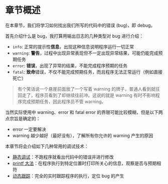 # 章节概述

在本章节，我们将学习如何找出我们所写的代码中的错误 (bug)，即 debug。

首先介绍什么是 bug，我打算用输出日志的几种类型对 bug 进行介绍：

- `info`: 正常的提示性**信息**，出现这种信息说明程序运行一切正常
- `warning`: **警告**，过程中出现异常表现但不一定出现异常结果，可能仍能完成预期任务
- `error`: **错误**，出现了异常的结果，不能完成程序预期的任务
- `fatal`: **致命**错误，不仅不能完成预期任务，而且程序无法正常运行（例如直接死亡）

> 有个笑话说一个悬崖前面放了一个写着 warning 的牌子，普通人看到就往回走了，程序员看到了却继续往前冲。这说的就是 warning 有时不影响程序完成预期任务，因此程序员不管 warning。

当然实际使用中 warning、error 和 fatal error 的界限可能比较模糊，但是以下两点宗旨是确定的：

- error 一定要解决
- warning 越少越好（最好没有），了解所有你允许的 warning 产生的原因

本章节将会介绍如下几种常用的调试技术：

- [静态调试](static_debug.md)：不跑程序就看出代码中的错误并进行修改
- [printf 大法](print_debug.md)：在程序执行到特定位置时打印所关心的信息，观察是否与预期相符
- [动态跟踪](track_debug.md)：完全的实时跟踪程序的执行，定位 bug 的产生